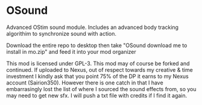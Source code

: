 # OSound
 
Advanced OStim sound module. Includes an advanced body tracking algorithim to synchronize sound with action.

Download the entire repo to desktop then take "OSound download me to install in mo.zip" and feed it into your mod organizer

This mod is licensed under GPL-3. This mod may of course be forked and continued. If uploaded to Nexus, out of respect towards my creative & time investment I kindly ask that you point 75% of the DP it earns to my Nexus account (Sairion350). However there is one catch in that I have embarrasingly lost the list of where I sourced the sound effects from, so you may need to get new sfx. I will push a txt file with credits if I find it again.

